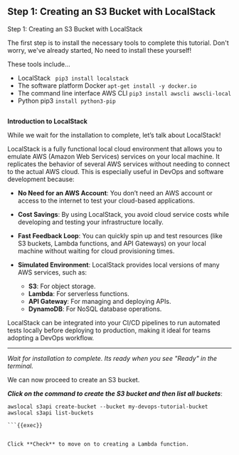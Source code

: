 ## Step 1: Creating an S3 Bucket with LocalStack

Step 1: Creating an S3 Bucket with LocalStack

The first step is to install the necessary tools to complete this tutorial.
Don't worry, we've already started, No need to install these yourself!

These tools include…

- LocalStack
  ` pip3 install localstack`
- The software platform Docker
  `apt-get install -y docker.io`
- The command line interface AWS CLI
  `pip3 install awscli awscli-local`
- Python pip3
  `install python3-pip`

##

**Introduction to LocalStack**

While we wait for the installation to complete, let’s talk about LocalStack!

LocalStack is a fully functional local cloud environment that allows you to emulate AWS (Amazon Web Services) services on your local machine. It replicates the behavior of several AWS services without needing to connect to the actual AWS cloud. This is especially useful in DevOps and software development because:

- **No Need for an AWS Account**: You don’t need an AWS account or access to the internet to test your cloud-based applications.
- **Cost Savings**: By using LocalStack, you avoid cloud service costs while developing and testing your infrastructure locally.
- **Fast Feedback Loop**: You can quickly spin up and test resources (like S3 buckets, Lambda functions, and API Gateways) on your local machine without waiting for cloud provisioning times.
- **Simulated Environment**: LocalStack provides local versions of many AWS services, such as:

  - **S3**: For object storage.
  - **Lambda**: For serverless functions.
  - **API Gateway**: For managing and deploying APIs.
  - **DynamoDB**: For NoSQL database operations.

LocalStack can be integrated into your CI/CD pipelines to run automated tests locally before deploying to production, making it ideal for teams adopting a DevOps workflow.

---
*Wait for installation to complete. Its ready when you see "Ready" in the terminal.*

We can now proceed to create an S3 bucket. 

***Click on the command to create the S3 bucket and then list all buckets***:
```
awslocal s3api create-bucket --bucket my-devops-tutorial-bucket
awslocal s3api list-buckets

```{{exec}}


Click **Check** to move on to creating a Lambda function.
